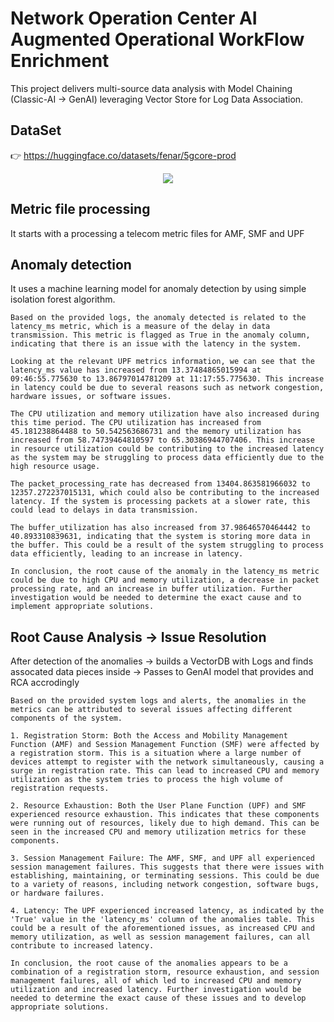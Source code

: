 
# Network Operation Center AI Augmented Operational WorkFlow Enrichment 
This project delivers multi-source data analysis with Model Chaining (Classic-AI -> GenAI) leveraging Vector Store for Log Data Association. 

## DataSet
👉 https://huggingface.co/datasets/fenar/5gcore-prod
<div align="center">
    <img src="https://raw.githubusercontent.com/tme-osx/TME-AIX/refs/heads/main/5gprod/data/data.png"/>
</div>

## Metric file processing
It starts with a processing a telecom metric files for AMF, SMF and UPF<br>

## Anomaly detection
It uses a machine learning model for anomaly detection by using simple isolation forest algorithm.

```
Based on the provided logs, the anomaly detected is related to the latency_ms metric, which is a measure of the delay in data transmission. This metric is flagged as True in the anomaly column, indicating that there is an issue with the latency in the system.

Looking at the relevant UPF metrics information, we can see that the latency_ms value has increased from 13.37484865015994 at 09:46:55.775630 to 13.86797014781209 at 11:17:55.775630. This increase in latency could be due to several reasons such as network congestion, hardware issues, or software issues.

The CPU utilization and memory utilization have also increased during this time period. The CPU utilization has increased from 45.181238864488 to 50.542563686731 and the memory utilization has increased from 58.74739464810597 to 65.30386944707406. This increase in resource utilization could be contributing to the increased latency as the system may be struggling to process data efficiently due to the high resource usage.

The packet_processing_rate has decreased from 13404.863581966032 to 12357.272237015131, which could also be contributing to the increased latency. If the system is processing packets at a slower rate, this could lead to delays in data transmission.

The buffer_utilization has also increased from 37.98646570464442 to 40.893310839631, indicating that the system is storing more data in the buffer. This could be a result of the system struggling to process data efficiently, leading to an increase in latency.

In conclusion, the root cause of the anomaly in the latency_ms metric could be due to high CPU and memory utilization, a decrease in packet processing rate, and an increase in buffer utilization. Further investigation would be needed to determine the exact cause and to implement appropriate solutions.
```

## Root Cause Analysis -> Issue Resolution
After detection of the anomalies -> builds a VectorDB with Logs and finds assocated data pieces inside -> Passes to GenAI model that provides and RCA accrodingly<br>

```
Based on the provided system logs and alerts, the anomalies in the metrics can be attributed to several issues affecting different components of the system. 

1. Registration Storm: Both the Access and Mobility Management Function (AMF) and Session Management Function (SMF) were affected by a registration storm. This is a situation where a large number of devices attempt to register with the network simultaneously, causing a surge in registration rate. This can lead to increased CPU and memory utilization as the system tries to process the high volume of registration requests. 

2. Resource Exhaustion: Both the User Plane Function (UPF) and SMF experienced resource exhaustion. This indicates that these components were running out of resources, likely due to high demand. This can be seen in the increased CPU and memory utilization metrics for these components. 

3. Session Management Failure: The AMF, SMF, and UPF all experienced session management failures. This suggests that there were issues with establishing, maintaining, or terminating sessions. This could be due to a variety of reasons, including network congestion, software bugs, or hardware failures. 

4. Latency: The UPF experienced increased latency, as indicated by the 'True' value in the 'latency_ms' column of the anomalies table. This could be a result of the aforementioned issues, as increased CPU and memory utilization, as well as session management failures, can all contribute to increased latency. 

In conclusion, the root cause of the anomalies appears to be a combination of a registration storm, resource exhaustion, and session management failures, all of which led to increased CPU and memory utilization and increased latency. Further investigation would be needed to determine the exact cause of these issues and to develop appropriate solutions.
```


